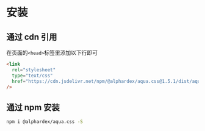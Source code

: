 # 安装

## 通过 cdn 引用

在页面的`<head>`标签里添加以下行即可

```html
<link
  rel="stylesheet"
  type="text/css"
  href="https://cdn.jsdelivr.net/npm/@alphardex/aqua.css@1.5.1/dist/aqua.min.css"
/>
```

## 通过 npm 安装

```sh
npm i @alphardex/aqua.css -S
```
